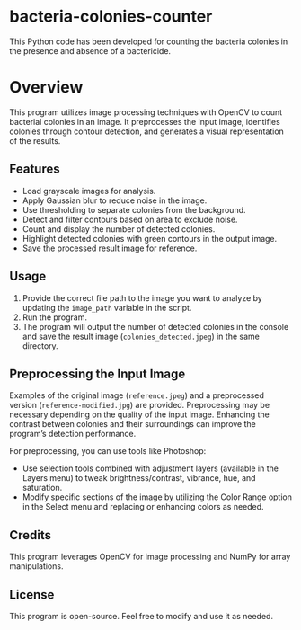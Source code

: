 # bacteria-colonies-counter
This Python code has been developed for counting the bacteria colonies in the presence and absence of a bactericide.
# Overview
This program utilizes image processing techniques with OpenCV to count bacterial colonies in an image. It preprocesses the input image, identifies colonies through contour detection, and generates a visual representation of the results.

## Features
- Load grayscale images for analysis.
- Apply Gaussian blur to reduce noise in the image.
- Use thresholding to separate colonies from the background.
- Detect and filter contours based on area to exclude noise.
- Count and display the number of detected colonies.
- Highlight detected colonies with green contours in the output image.
- Save the processed result image for reference.

## Usage
1. Provide the correct file path to the image you want to analyze by updating the `image_path` variable in the script.
2. Run the program.
3. The program will output the number of detected colonies in the console and save the result image (`colonies_detected.jpeg`) in the same directory.

## Preprocessing the Input Image
Examples of the original image (`reference.jpeg`) and a preprocessed version (`reference-modified.jpg`) are provided. Preprocessing may be necessary depending on the quality of the input image. Enhancing the contrast between colonies and their surroundings can improve the program’s detection performance.

For preprocessing, you can use tools like Photoshop:
- Use selection tools combined with adjustment layers (available in the Layers menu) to tweak brightness/contrast, vibrance, hue, and saturation.
- Modify specific sections of the image by utilizing the Color Range option in the Select menu and replacing or enhancing colors as needed.

## Credits
This program leverages OpenCV for image processing and NumPy for array manipulations.

## License
This program is open-source. Feel free to modify and use it as needed.
